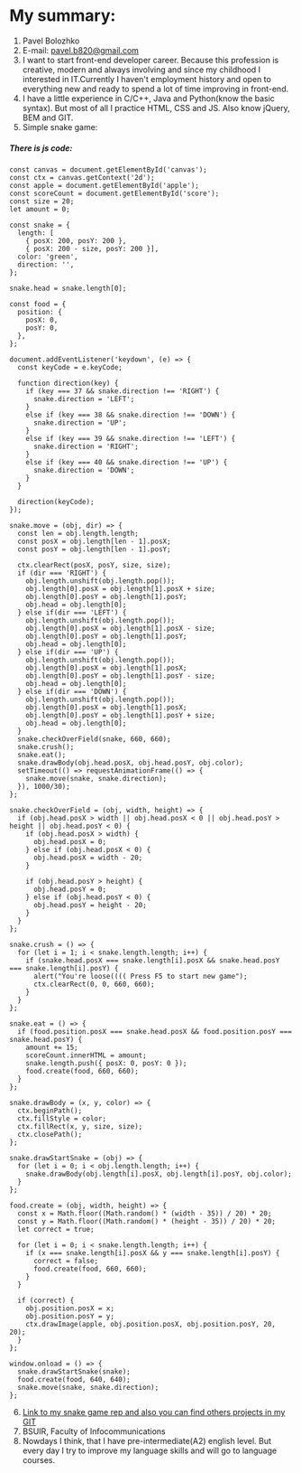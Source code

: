 # My summary:

1. Pavel Bolozhko
2. E-mail: pavel.b820@gmail.com
3. I want to start front-end developer career. Because this profession is creative, modern and always
involving and since my childhood I interested in IT.Currently I haven't employment history and open to
everything new and ready to spend a lot of time improving in front-end.
4. I have a little experience in C/C++, Java and Python(know the basic syntax). But most of all I practice HTML, CSS and JS. Also know jQuery, BEM and GIT.
5. Simple snake game:

##### There is js code:
```
const canvas = document.getElementById('canvas');
const ctx = canvas.getContext('2d');
const apple = document.getElementById('apple');
const scoreCount = document.getElementById('score');
const size = 20;
let amount = 0;

const snake = {
  length: [
    { posX: 200, posY: 200 },
    { posX: 200 - size, posY: 200 }],
  color: 'green',
  direction: '',
};

snake.head = snake.length[0];

const food = {
  position: {
    posX: 0,
    posY: 0,
  },
};

document.addEventListener('keydown', (e) => {
  const keyCode = e.keyCode;

  function direction(key) {
    if (key === 37 && snake.direction !== 'RIGHT') {
      snake.direction = 'LEFT';
    } 
    else if (key === 38 && snake.direction !== 'DOWN') {
      snake.direction = 'UP';
    }
    else if (key === 39 && snake.direction !== 'LEFT') {
      snake.direction = 'RIGHT';
    }
    else if (key === 40 && snake.direction !== 'UP') {
      snake.direction = 'DOWN';
    }
  }

  direction(keyCode);
});

snake.move = (obj, dir) => {
  const len = obj.length.length;
  const posX = obj.length[len - 1].posX;
  const posY = obj.length[len - 1].posY;

  ctx.clearRect(posX, posY, size, size);
  if (dir === 'RIGHT') {
    obj.length.unshift(obj.length.pop());
    obj.length[0].posX = obj.length[1].posX + size;
    obj.length[0].posY = obj.length[1].posY;
    obj.head = obj.length[0];
  } else if(dir === 'LEFT') {
    obj.length.unshift(obj.length.pop());
    obj.length[0].posX = obj.length[1].posX - size;
    obj.length[0].posY = obj.length[1].posY;
    obj.head = obj.length[0];
  } else if(dir === 'UP') {
    obj.length.unshift(obj.length.pop());
    obj.length[0].posX = obj.length[1].posX;
    obj.length[0].posY = obj.length[1].posY - size;
    obj.head = obj.length[0];
  } else if(dir === 'DOWN') {
    obj.length.unshift(obj.length.pop());
    obj.length[0].posX = obj.length[1].posX;
    obj.length[0].posY = obj.length[1].posY + size;
    obj.head = obj.length[0];   
  }
  snake.checkOverField(snake, 660, 660);
  snake.crush();
  snake.eat();
  snake.drawBody(obj.head.posX, obj.head.posY, obj.color);
  setTimeout(() => requestAnimationFrame(() => {
    snake.move(snake, snake.direction);
  }), 1000/30);
};

snake.checkOverField = (obj, width, height) => {
  if (obj.head.posX > width || obj.head.posX < 0 || obj.head.posY > height || obj.head.posY < 0) {
    if (obj.head.posX > width) {
      obj.head.posX = 0;
    } else if (obj.head.posX < 0) {
      obj.head.posX = width - 20;
    }

    if (obj.head.posY > height) {
      obj.head.posY = 0;
    } else if (obj.head.posY < 0) {
      obj.head.posY = height - 20;
    }
  }
};

snake.crush = () => {
  for (let i = 1; i < snake.length.length; i++) {
    if (snake.head.posX === snake.length[i].posX && snake.head.posY === snake.length[i].posY) {
      alert("You're loose(((( Press F5 to start new game");
      ctx.clearRect(0, 0, 660, 660);
    }
  }
};

snake.eat = () => {
  if (food.position.posX === snake.head.posX && food.position.posY === snake.head.posY) {
    amount += 15;
    scoreCount.innerHTML = amount;
    snake.length.push({ posX: 0, posY: 0 });
    food.create(food, 660, 660);
  }
};

snake.drawBody = (x, y, color) => {
  ctx.beginPath();
  ctx.fillStyle = color;
  ctx.fillRect(x, y, size, size);
  ctx.closePath();
};

snake.drawStartSnake = (obj) => {
  for (let i = 0; i < obj.length.length; i++) {
    snake.drawBody(obj.length[i].posX, obj.length[i].posY, obj.color);
  }
};

food.create = (obj, width, height) => {
  const x = Math.floor((Math.random() * (width - 35)) / 20) * 20;
  const y = Math.floor((Math.random() * (height - 35)) / 20) * 20;
  let correct = true;

  for (let i = 0; i < snake.length.length; i++) {
    if (x === snake.length[i].posX && y === snake.length[i].posY) {
      correct = false;
      food.create(food, 660, 660);
    }
  }

  if (correct) {
    obj.position.posX = x;
    obj.position.posY = y;
    ctx.drawImage(apple, obj.position.posX, obj.position.posY, 20, 20);
  }
};

window.onload = () => {
  snake.drawStartSnake(snake);
  food.create(food, 640, 640);
  snake.move(snake, snake.direction);
};
```
6. [Link to my snake game rep and also you can find others projects in my GIT](https://github.com/9pasha/snake)
7. BSUIR, Faculty of Infocommunications
8. Nowdays I think, that I have pre-intermediate(A2) english level.
But every day I try to improve my language skills and will go to language courses.